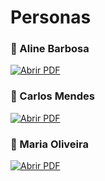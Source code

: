 # Personas

### 👤 Aline Barbosa
[![Abrir PDF](https://img.shields.io/badge/Visualizar-PDF-blue)](./Aline%20Barbosa.pdf)

### 👤 Carlos Mendes
[![Abrir PDF](https://img.shields.io/badge/Visualizar-PDF-blue)](./Carlos%20Mendes.pdf)

### 👤 Maria Oliveira
[![Abrir PDF](https://img.shields.io/badge/Visualizar-PDF-blue)](./Maria%20Oliveira.pdf)

